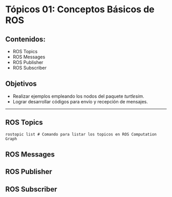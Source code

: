 # Tópicos 01: Conceptos Básicos de ROS

## Contenidos:
- ROS Topics
- ROS Messages
- ROS Publisher
- ROS Subscriber

## Objetivos
- Realizar ejemplos empleando los nodos del paquete _turtlesim_.
- Lograr desarrollar códigos para envío y recepción de mensajes.

---
## ROS Topics

```
rostopic list # Comando para listar los topicos en ROS Computation Graph
```
## ROS Messages

## ROS Publisher

## ROS Subscriber
